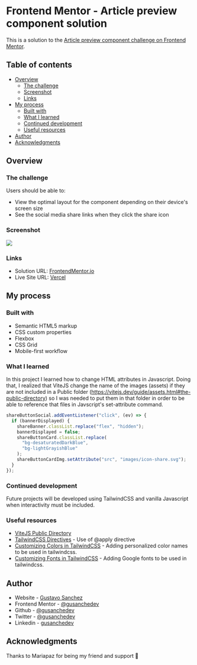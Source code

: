 # Frontend Mentor - Article preview component solution

This is a solution to the [Article preview component challenge on Frontend Mentor](https://www.frontendmentor.io/challenges/article-preview-component-dYBN_pYFT).

## Table of contents

- [Overview](#overview)
  - [The challenge](#the-challenge)
  - [Screenshot](#screenshot)
  - [Links](#links)
- [My process](#my-process)
  - [Built with](#built-with)
  - [What I learned](#what-i-learned)
  - [Continued development](#continued-development)
  - [Useful resources](#useful-resources)
- [Author](#author)
- [Acknowledgments](#acknowledgments)

## Overview

### The challenge

Users should be able to:

- View the optimal layout for the component depending on their device's screen size
- See the social media share links when they click the share icon

### Screenshot

![](./screenshot.jpg)

### Links

- Solution URL: [FrontendMentor.io](https://your-solution-url.com)
- Live Site URL: [Vercel](https://prj-02-article-preview-component.vercel.app/)

## My process

### Built with

- Semantic HTML5 markup
- CSS custom properties
- Flexbox
- CSS Grid
- Mobile-first workflow

### What I learned

In this project I learned how to change HTML attributes in Javascript. Doing that, I realized that ViteJS change the name of the images (assets) if they are not included in a Public folder (https://vitejs.dev/guide/assets.html#the-public-directory) so I was needed to put them in that folder in order to be able to reference that files in Javscript's set-attribute command.

```js
shareButtonSocial.addEventListener("click", (ev) => {
  if (bannerDisplayed) {
    shareBanner.classList.replace("flex", "hidden");
    bannerDisplayed = false;
    shareButtonCard.classList.replace(
      "bg-desaturatedDarkBlue",
      "bg-lightGrayishBlue"
    );
    shareButtonCardImg.setAttribute("src", "images/icon-share.svg");
  }
});

```
### Continued development

Future projects will be developed using TailwindCSS and vanilla Javascript when interactivity must be included.

### Useful resources

- [ViteJS Public Directory](https://vitejs.dev/guide/assets.html#the-public-directory)
- [TailwindCSS Directives](https://tailwindcss.com/docs/functions-and-directives) - Use of @apply directive
- [Customizing Colors in TailwindCSS](https://tailwindcss.com/docs/customizing-colors) - Adding personalized color names to be used in tailwindcss.
- [Customizing Fonts in TailwindCSS](https://tailwindcss.com/docs/font-family#using-custom-values) - Adding Google fonts to be used in tailwindcss.

## Author

- Website - [Gustavo Sanchez](https://www.gusanche.dev)
- Frontend Mentor - [@gusanchedev](https://www.frontendmentor.io/profile/gusanchedev)
- Github - [@gusanchedev](https://www.github.com/gusanchedev)
- Twitter - [@gusanchedev](https://www.twitter.com/gusanchedev)
- Linkedin - [gusanchedev](https://www.linkedin.com/in/gusanchedev/)

## Acknowledgments

Thanks to Mariapaz for being my friend and support 💙
